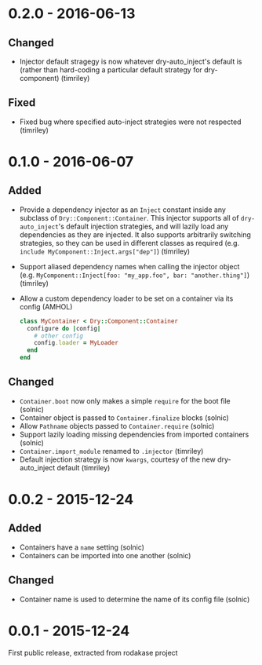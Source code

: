# 0.2.0 - 2016-06-13

## Changed

- Injector default stragegy is now whatever dry-auto_inject's default is (rather than hard-coding a particular default strategy for dry-component) (timriley)

## Fixed

- Fixed bug where specified auto-inject strategies were not respected (timriley)

# 0.1.0 - 2016-06-07

## Added

* Provide a dependency injector as an `Inject` constant inside any subclass of `Dry::Component::Container`. This injector supports all of `dry-auto_inject`'s default injection strategies, and will lazily load any dependencies as they are injected. It also supports arbitrarily switching strategies, so they can be used in different classes as required (e.g. `include MyComponent::Inject.args["dep"]`) (timriley)
* Support aliased dependency names when calling the injector object (e.g. `MyComponent::Inject[foo: "my_app.foo", bar: "another.thing"]`) (timriley)
* Allow a custom dependency loader to be set on a container via its config (AMHOL)

    ```ruby
    class MyContainer < Dry::Component::Container
      configure do |config|
        # other config
        config.loader = MyLoader
      end
    end
    ```

## Changed

* `Container.boot` now only makes a simple `require` for the boot file (solnic)
* Container object is passed to `Container.finalize` blocks (solnic)
* Allow `Pathname` objects passed to `Container.require` (solnic)
* Support lazily loading missing dependencies from imported containers (solnic)
* `Container.import_module` renamed to `.injector` (timriley)
* Default injection strategy is now `kwargs`, courtesy of the new dry-auto_inject default (timriley)

# 0.0.2 - 2015-12-24

## Added

* Containers have a `name` setting (solnic)
* Containers can be imported into one another (solnic)

## Changed

* Container name is used to determine the name of its config file (solnic)

# 0.0.1 - 2015-12-24

First public release, extracted from rodakase project
